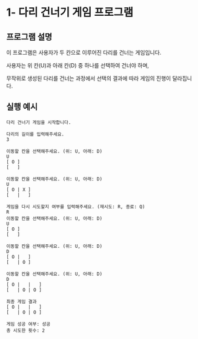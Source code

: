 # 1- 다리 건너기 게임 프로그램

## 프로그램 설명

이 프로그램은 사용자가 두 칸으로 이루어진 다리를 건너는 게임입니다.

사용자는 위 칸(U)과 아래 칸(D) 중 하나를 선택하여 건너야 하며,

무작위로 생성된 다리를 건너는 과정에서 선택의 결과에 따라 게임의 진행이 달라집니다.


## 실행 예시

~~~
다리 건너기 게임을 시작합니다.

다리의 길이를 입력해주세요.
3

이동할 칸을 선택해주세요. (위: U, 아래: D)
U
[ O ]
[   ]

이동할 칸을 선택해주세요. (위: U, 아래: D)
U
[ O | X ]
[   |   ]

게임을 다시 시도할지 여부를 입력해주세요. (재시도: R, 종료: Q)
R
이동할 칸을 선택해주세요. (위: U, 아래: D)
U
[ O ]
[   ]

이동할 칸을 선택해주세요. (위: U, 아래: D)
D
[ O |   ]
[   | O ]

이동할 칸을 선택해주세요. (위: U, 아래: D)
D
[ O |   |   ]
[   | O | O ]

최종 게임 결과
[ O |   |   ]
[   | O | O ]

게임 성공 여부: 성공
총 시도한 횟수: 2
~~~


